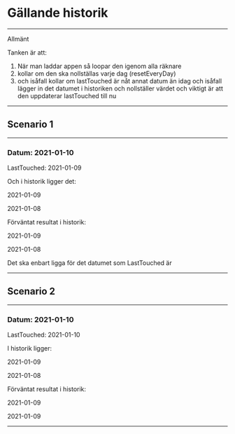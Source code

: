 # Gällande historik

---------

Allmänt

Tanken är att: 
1. När man laddar appen så loopar den igenom alla räknare
2. kollar om den ska nollställas varje dag (resetEveryDay)
3. och isåfall kollar om lastTouched är nåt annat datum än idag och isåfall lägger in det datumet i historiken och nollställer värdet och viktigt är att den uppdaterar lastTouched till nu



---------

## Scenario 1
-----------
### Datum: 2021-01-10 


LastTouched: 2021-01-09

Och i historik ligger det: 

2021-01-09

2021-01-08

Förväntat resultat i historik:

2021-01-09

2021-01-08

Det ska enbart ligga för det datumet som LastTouched är

---

## Scenario 2
-----------
### Datum: 2021-01-10 


LastTouched: 2021-01-10

I historik ligger: 

2021-01-09

2021-01-08

Förväntat resultat i historik:

2021-01-09

2021-01-09

---

